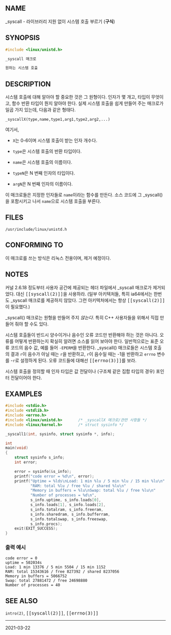 ## NAME

\_syscall - 라이브러리 지원 없이 시스템 호출 부르기 (**구식**)

## SYNOPSIS

```c
#include <linux/unistd.h>

_syscall 매크로

원하는 시스템 호출
```

## DESCRIPTION

시스템 호출에 대해 알아야 할 중요한 것은 그 원형이다. 인자가 몇 개고, 타입이 무엇이고, 함수 반환 타입이 뭔지 알아야 한다. 실제 시스템 호출을 쉽게 만들어 주는 매크로가 일곱 가지 있는데, 다음과 같은 형태다.

```text
_syscallX(type,name,type1,arg1,type2,arg2,...)
```

여기서,

* `X`는 0-6이며 시스템 호출이 받는 인자 개수다.

* `type`은 시스템 호출의 반환 타입이다.

* `name`은 시스템 호출의 이름이다.

* `typeN`은 N 번째 인자의 타입이다.

* `argN`은 N 번째 인자의 이름이다.

이 매크로들은 지정한 인자들로 `name`이라는 함수를 만든다. 소스 코드에 그 \_syscall()을 포함시키고 나서 `name`으로 시스템 호출을 부른다.

## FILES

`/usr/include/linux/unistd.h`

## CONFORMING TO

이 매크로를 쓰는 방식은 리눅스 전용이며, 제거 예정이다.

## NOTES

커널 2.6.18 정도부터 사용자 공간에 제공되는 헤더 파일에서 \_syscall 매크로가 제거되었다. 대신 <tt>[[syscall(2)]]</tt>을 사용하라. (일부 아키텍처들, 특히 ia64에서는 한번도 \_syscall 매크로를 제공하지 않았다. 그런 아키텍처에서는 항상 <tt>[[syscall(2)]]</tt>이 필요했다.)

\_syscall() 매크로는 원형을 만들어 주지 *않는다*. 특히 C++ 사용자들을 위해서 직접 만들어 줘야 할 수도 있다.

시스템 호출들이 반드시 양수이거나 음수인 오류 코드만 반환해야 하는 것은 아니다. 오류를 어떻게 반환하는지 확실히 알려면 소스를 읽어 보아야 한다. 일반적으로는 표준 오류 코드의 음수 값, 예를 들어 `-EPERM`을 반환한다. \_syscall() 매크로들은 시스템 호출의 결과 `r`이 음수가 아닐 때는 `r`을 반환하고, `r`이 음수일 때는 -1을 반환하고 `errno` 변수를 -`r`로 설정하게 된다. 오류 코드들에 대해선 <tt>[[errno(3)]]</tt>를 보라.

시스템 호출을 정의할 때 인자 타입은 값 전달이나 (구조체 같은 집합 타입의 경우) 포인터 전달이어야 한다.

## EXAMPLES

```c
#include <stdio.h>
#include <stdlib.h>
#include <errno.h>
#include <linux/unistd.h>       /* _syscallX 매크로/관련 사항들 */
#include <linux/kernel.h>       /* struct sysinfo */

_syscall1(int, sysinfo, struct sysinfo *, info);

int
main(void)
{
    struct sysinfo s_info;
    int error;

    error = sysinfo(&s_info);
    printf("code error = %d\n", error);
    printf("Uptime = %lds\nLoad: 1 min %lu / 5 min %lu / 15 min %lu\n"
           "RAM: total %lu / free %lu / shared %lu\n"
           "Memory in buffers = %lu\nSwap: total %lu / free %lu\n"
           "Number of processes = %d\n",
           s_info.uptime, s_info.loads[0],
           s_info.loads[1], s_info.loads[2],
           s_info.totalram, s_info.freeram,
           s_info.sharedram, s_info.bufferram,
           s_info.totalswap, s_info.freeswap,
           s_info.procs);
    exit(EXIT_SUCCESS);
}
```

### 출력 예시

```text
code error = 0
uptime = 502034s
Load: 1 min 13376 / 5 min 5504 / 15 min 1152
RAM: total 15343616 / free 827392 / shared 8237056
Memory in buffers = 5066752
Swap: total 27881472 / free 24698880
Number of processes = 40
```

## SEE ALSO

`intro(2)`, <tt>[[syscall(2)]]</tt>, <tt>[[errno(3)]]</tt>

----

2021-03-22
